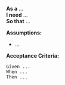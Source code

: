 **As a** ...  
**I need** ...  
**So that** ...  

**Assumptions:** 
* ...

**Acceptance Criteria:**
```
Given ...
When ...
Then ...
```